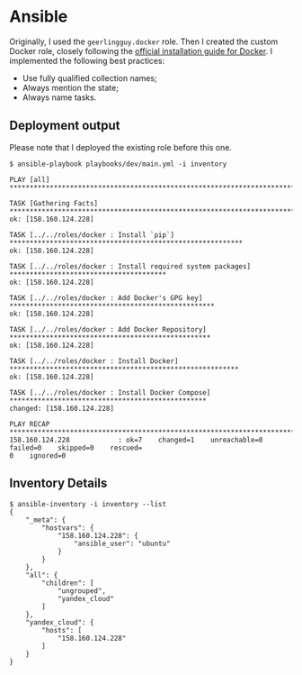 # Ansible

Originally, I used the `geerlingguy.docker` role. Then I created the custom
Docker role, closely following the [official installation guide for
Docker][docker]. I implemented the following best practices:

- Use fully qualified collection names;
- Always mention the state;
- Always name tasks.

[docker]: https://docs.docker.com/engine/install/ubuntu/

## Deployment output

Please note that I deployed the existing role before this one.

```
$ ansible-playbook playbooks/dev/main.yml -i inventory

PLAY [all] *****************************************************************************************

TASK [Gathering Facts] *****************************************************************************
ok: [158.160.124.228]

TASK [../../roles/docker : Install `pip`] **********************************************************
ok: [158.160.124.228]

TASK [../../roles/docker : Install required system packages] ***************************************
ok: [158.160.124.228]

TASK [../../roles/docker : Add Docker's GPG key] ***************************************************
ok: [158.160.124.228]

TASK [../../roles/docker : Add Docker Repository] **************************************************
ok: [158.160.124.228]

TASK [../../roles/docker : Install Docker] *********************************************************
ok: [158.160.124.228]

TASK [../../roles/docker : Install Docker Compose] *************************************************
changed: [158.160.124.228]

PLAY RECAP *****************************************************************************************
158.160.124.228            : ok=7    changed=1    unreachable=0    failed=0    skipped=0    rescued=
0    ignored=0
```

## Inventory Details

```
$ ansible-inventory -i inventory --list
{
    "_meta": {
        "hostvars": {
            "158.160.124.228": {
                "ansible_user": "ubuntu"
            }
        }
    },
    "all": {
        "children": [
            "ungrouped",
            "yandex_cloud"
        ]
    },
    "yandex_cloud": {
        "hosts": [
            "158.160.124.228"
        ]
    }
}
```
